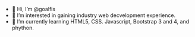- 👋 Hi, I’m @goalfis
- 👀 I’m interested in gaining industry web decvelopment experience.
- 🌱 I’m currently learning HTML5, CSS. Javascript, Bootstrap 3 and 4, and phython.

<!---
goalfis/goalfis is a ✨ special ✨ repository because its `README.md` (this file) appears on your GitHub profile.
You can click the Preview link to take a look at your changes.
--->
